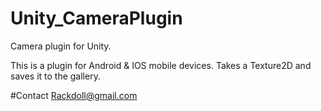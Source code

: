 # Unity_CameraPlugin
Camera plugin for Unity.

This is a plugin for Android & IOS mobile devices.
Takes a Texture2D and saves it to the gallery.

#Contact
Rackdoll@gmail.com

